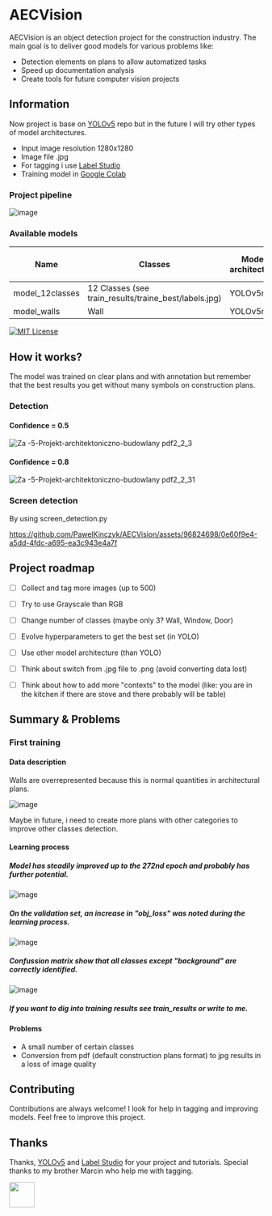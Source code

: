 
# AECVision

AECVision is an object detection project for the construction industry. The main goal is to deliver good models for various problems like:
- Detection elements on plans to allow automatized tasks
- Speed up documentation analysis
- Create tools for future computer vision projects 

## Information

Now project is base on [YOLOv5](https://github.com/ultralytics/yolov5) repo but in the future I will try other types of model architectures.

- Input image resolution 1280x1280
- Image file .jpg
- For tagging i use [Label Studio](https://labelstud.io/)
- Training model in [Google Colab](https://colab.google/) 

### Project pipeline
![image](https://github.com/PawelKinczyk/AECVision/assets/96824698/3a8048ff-2d91-4bd8-bc95-834dd4cc1ec7)

### Available models

| Name | Classes | Model architecture | Number of training images [original/augmented] |
|------|---------|--------------------|------------------------------------------------|
| model_12classes | 12 Classes (see train_results/traine_best/labels.jpg) |  YOLOv5m6 | 252 / 1204 |
| model_walls | Wall |  YOLOv5m6 | 252 / 1204 |

[![MIT License](https://img.shields.io/badge/License-GPLv3-blue.svg)](https://github.com/PawelKinczyk/AECVision/blob/main/LICENSE) 

## How it works?

The model was trained on clear plans and with annotation but remember that the best results you get without many symbols on construction plans. 

### Detection
#### Confidence = 0.5
![Za -5-Projekt-architektoniczno-budowlany pdf2_2_3](https://github.com/PawelKinczyk/AECVision/assets/96824698/f26e7b79-2da5-42d9-8490-d8eed6da295e)

#### Confidence = 0.8
![Za -5-Projekt-architektoniczno-budowlany pdf2_2_31](https://github.com/PawelKinczyk/AECVision/assets/96824698/3a28a1b9-8124-434c-8af8-8033a32b8e68)

### Screen detection
By using screen_detection.py

https://github.com/PawelKinczyk/AECVision/assets/96824698/0e60f9e4-a5dd-4fdc-a695-ea3c943e4a7f

## Project roadmap

- [ ]  Collect and tag more images (up to 500)
- [ ]  Try to use Grayscale than RGB
- [ ]  Change number of classes (maybe only 3? Wall, Window, Door)
- [ ]  Evolve hyperparameters to get the best set (in YOLO)
- [ ]  Use other model architecture (than YOLO)
- [ ]  Think about switch from .jpg file to .png (avoid converting data lost)
- [ ]  Think about how to add more "contexts" to the model (like: you are in the kitchen if there are stove and there probably will be table)


## Summary & Problems

### First training
#### Data description
Walls are overrepresented because this is normal quantities in architectural plans.

![image](https://github.com/PawelKinczyk/AECVision/assets/96824698/97386b7d-19fe-4136-962a-5b99707d823d)

Maybe in future, i need to create more plans with other categories to improve other classes detection.

#### Learning process
##### Model has steadily improved up to the 272nd epoch and probably has further potential.

![image](https://github.com/PawelKinczyk/AECVision/assets/96824698/abc451d1-2ea0-497d-bbf7-9b5a6ca45d62)

##### On the validation set, an increase in "obj_loss" was noted during the learning process.

![image](https://github.com/PawelKinczyk/AECVision/assets/96824698/f1217a7b-fc9f-4d62-a7b3-862025eedf28)

##### Confussion matrix show that all classes except "background" are correctly identified.

![image](https://github.com/PawelKinczyk/AECVision/assets/96824698/f4c0b780-fff5-4bf7-a138-2e4333206a8f)

##### If you want to dig into training results see train_results or write to me.

#### Problems
- A small number of certain classes
- Conversion from pdf (default construction plans format) to jpg results in a loss of image quality

## Contributing

Contributions are always welcome! I look for help in tagging and improving models. Feel free to improve this project.


## Thanks

Thanks, [YOLOv5](https://github.com/ultralytics/yolov5) and [Label Studio](https://labelstud.io/) for your project and tutorials.
Special thanks to my brother Marcin who help me with tagging.

<a href="https://www.buymeacoffee.com/produktywnl" target="blank"><img align="center" src="https://img.shields.io/badge/Buy_Me_A_Coffee-FFDD00?style=for-the-badge&logo=buy-me-a-coffee&logoColor=black" title = "Buy me coffee" alt="" height="50" /></a>
